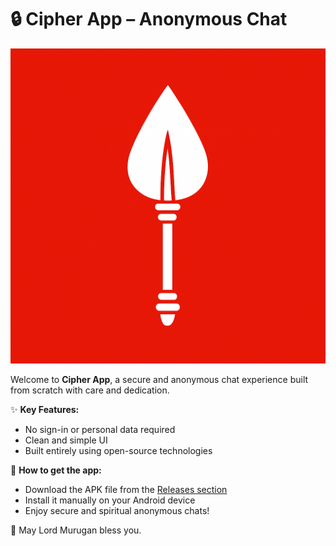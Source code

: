 # 🔒 Cipher App – Anonymous Chat

![Vel Icon](./Cipher.png)

Welcome to **Cipher App**, a secure and anonymous chat experience built from scratch with care and dedication.

✨ **Key Features:**
- No sign-in or personal data required
- Clean and simple UI
- Built entirely using open-source technologies





📲 **How to get the app:**
- Download the APK file from the [Releases section](https://github.com/Skanda498/Cipher-App/releases)
- Install it manually on your Android device
- Enjoy secure and spiritual anonymous chats!

🙏 May Lord Murugan bless you.

